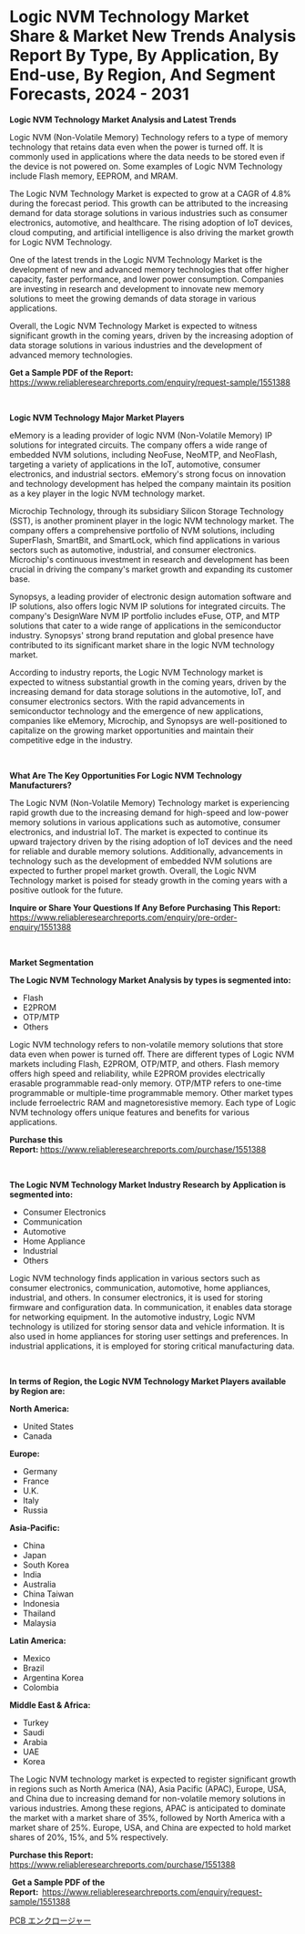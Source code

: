 <p><h1>Logic NVM Technology Market Share & Market New Trends Analysis Report By Type, By Application, By End-use, By Region, And Segment Forecasts, 2024 - 2031</h1></p><p><strong>Logic NVM Technology Market Analysis and Latest Trends</strong></p>
<p><p>Logic NVM (Non-Volatile Memory) Technology refers to a type of memory technology that retains data even when the power is turned off. It is commonly used in applications where the data needs to be stored even if the device is not powered on. Some examples of Logic NVM Technology include Flash memory, EEPROM, and MRAM.</p><p>The Logic NVM Technology Market is expected to grow at a CAGR of 4.8% during the forecast period. This growth can be attributed to the increasing demand for data storage solutions in various industries such as consumer electronics, automotive, and healthcare. The rising adoption of IoT devices, cloud computing, and artificial intelligence is also driving the market growth for Logic NVM Technology.</p><p>One of the latest trends in the Logic NVM Technology Market is the development of new and advanced memory technologies that offer higher capacity, faster performance, and lower power consumption. Companies are investing in research and development to innovate new memory solutions to meet the growing demands of data storage in various applications.</p><p>Overall, the Logic NVM Technology Market is expected to witness significant growth in the coming years, driven by the increasing adoption of data storage solutions in various industries and the development of advanced memory technologies.</p></p>
<p><strong>Get a Sample PDF of the Report:&nbsp;</strong> <a href="https://www.reliableresearchreports.com/enquiry/request-sample/1551388">https://www.reliableresearchreports.com/enquiry/request-sample/1551388</a></p>
<p>&nbsp;</p>
<p><strong>Logic NVM Technology Major Market Players</strong></p>
<p><p>eMemory is a leading provider of logic NVM (Non-Volatile Memory) IP solutions for integrated circuits. The company offers a wide range of embedded NVM solutions, including NeoFuse, NeoMTP, and NeoFlash, targeting a variety of applications in the IoT, automotive, consumer electronics, and industrial sectors. eMemory's strong focus on innovation and technology development has helped the company maintain its position as a key player in the logic NVM technology market.</p><p>Microchip Technology, through its subsidiary Silicon Storage Technology (SST), is another prominent player in the logic NVM technology market. The company offers a comprehensive portfolio of NVM solutions, including SuperFlash, SmartBit, and SmartLock, which find applications in various sectors such as automotive, industrial, and consumer electronics. Microchip's continuous investment in research and development has been crucial in driving the company's market growth and expanding its customer base.</p><p>Synopsys, a leading provider of electronic design automation software and IP solutions, also offers logic NVM IP solutions for integrated circuits. The company's DesignWare NVM IP portfolio includes eFuse, OTP, and MTP solutions that cater to a wide range of applications in the semiconductor industry. Synopsys' strong brand reputation and global presence have contributed to its significant market share in the logic NVM technology market.</p><p>According to industry reports, the Logic NVM Technology market is expected to witness substantial growth in the coming years, driven by the increasing demand for data storage solutions in the automotive, IoT, and consumer electronics sectors. With the rapid advancements in semiconductor technology and the emergence of new applications, companies like eMemory, Microchip, and Synopsys are well-positioned to capitalize on the growing market opportunities and maintain their competitive edge in the industry.</p></p>
<p>&nbsp;</p>
<p><strong>What Are The Key Opportunities For Logic NVM Technology Manufacturers?</strong></p>
<p><p>The Logic NVM (Non-Volatile Memory) Technology market is experiencing rapid growth due to the increasing demand for high-speed and low-power memory solutions in various applications such as automotive, consumer electronics, and industrial IoT. The market is expected to continue its upward trajectory driven by the rising adoption of IoT devices and the need for reliable and durable memory solutions. Additionally, advancements in technology such as the development of embedded NVM solutions are expected to further propel market growth. Overall, the Logic NVM Technology market is poised for steady growth in the coming years with a positive outlook for the future.</p></p>
<p><strong>Inquire or Share Your Questions If Any Before Purchasing This Report:</strong> <a href="https://www.reliableresearchreports.com/enquiry/pre-order-enquiry/1551388">https://www.reliableresearchreports.com/enquiry/pre-order-enquiry/1551388</a></p>
<p>&nbsp;</p>
<p><strong>Market Segmentation</strong></p>
<p><strong>The Logic NVM Technology Market Analysis by types is segmented into:</strong></p>
<p><ul><li>Flash</li><li>E2PROM</li><li>OTP/MTP</li><li>Others</li></ul></p>
<p><p>Logic NVM technology refers to non-volatile memory solutions that store data even when power is turned off. There are different types of Logic NVM markets including Flash, E2PROM, OTP/MTP, and others. Flash memory offers high speed and reliability, while E2PROM provides electrically erasable programmable read-only memory. OTP/MTP refers to one-time programmable or multiple-time programmable memory. Other market types include ferroelectric RAM and magnetoresistive memory. Each type of Logic NVM technology offers unique features and benefits for various applications.</p></p>
<p><strong>Purchase this Report:&nbsp;</strong><a href="https://www.reliableresearchreports.com/purchase/1551388">https://www.reliableresearchreports.com/purchase/1551388</a></p>
<p>&nbsp;</p>
<p><strong>The Logic NVM Technology Market Industry Research by Application is segmented into:</strong></p>
<p><ul><li>Consumer Electronics</li><li>Communication</li><li>Automotive</li><li>Home Appliance</li><li>Industrial</li><li>Others</li></ul></p>
<p><p>Logic NVM technology finds application in various sectors such as consumer electronics, communication, automotive, home appliances, industrial, and others. In consumer electronics, it is used for storing firmware and configuration data. In communication, it enables data storage for networking equipment. In the automotive industry, Logic NVM technology is utilized for storing sensor data and vehicle information. It is also used in home appliances for storing user settings and preferences. In industrial applications, it is employed for storing critical manufacturing data.</p></p>
<p>&nbsp;</p>
<p><strong>In terms of Region, the Logic NVM Technology Market Players available by Region are:</strong></p>
<p>
    <p> <strong> North America: </strong>
        <ul>
            <li>United States</li>
            <li>Canada</li>
        </ul>
        </p> 
    <p> <strong> Europe: </strong>
        <ul>
            <li>Germany</li>
            <li>France</li>
            <li>U.K.</li>
            <li>Italy</li>
            <li>Russia</li>
        </ul>
        </p> 
    <p> <strong> Asia-Pacific: </strong>
        <ul>
            <li>China</li>
            <li>Japan</li>
            <li>South Korea</li>
            <li>India</li>
            <li>Australia</li>
            <li>China Taiwan</li>
            <li>Indonesia</li>
            <li>Thailand</li>
            <li>Malaysia</li>
        </ul>
        </p> 
    <p> <strong> Latin America: </strong>
        <ul>
            <li>Mexico</li>
            <li>Brazil</li>
            <li>Argentina Korea</li>
            <li>Colombia</li>
        </ul>
        </p> 
    <p> <strong> Middle East & Africa: </strong>
        <ul>
            <li>Turkey</li>
            <li>Saudi</li>
            <li>Arabia</li>
            <li>UAE</li>
            <li>Korea</li>
        </ul>
    </p>
    </p>
<p><p>The Logic NVM technology market is expected to register significant growth in regions such as North America (NA), Asia Pacific (APAC), Europe, USA, and China due to increasing demand for non-volatile memory solutions in various industries. Among these regions, APAC is anticipated to dominate the market with a market share of 35%, followed by North America with a market share of 25%. Europe, USA, and China are expected to hold market shares of 20%, 15%, and 5% respectively.</p></p>
<p><strong>Purchase this Report: </strong><a href="https://www.reliableresearchreports.com/purchase/1551388">https://www.reliableresearchreports.com/purchase/1551388</a></p>
<p>&nbsp;<strong>Get a Sample PDF of the Report:&nbsp;&nbsp;</strong><a href="https://www.reliableresearchreports.com/enquiry/request-sample/1551388">https://www.reliableresearchreports.com/enquiry/request-sample/1551388</a></p>
<p><strong></strong></p>
<p><p><a href="https://github.com/SarahFahey88/Market-Research-Report-List-1/blob/main/251028612823.md">PCB エンクロージャー</a></p></p>